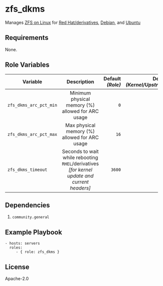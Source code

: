zfs\_dkms
=========

Manages [ZFS on Linux](https://zfsonlinux.org/)
for [Red Hat/derivatives](https://openzfs.github.io/openzfs-docs/Getting%20Started/RHEL-based%20distro/index.html),
[Debian](https://openzfs.github.io/openzfs-docs/Getting%20Started/Debian/index.html),
and [Ubuntu](https://openzfs.github.io/openzfs-docs/Getting%20Started/Ubuntu/index.html)

Requirements
------------

None.

Role Variables
--------------

| Variable | Description | Default _(Role)_ | Default _(Kernel/Upstream)_ |
|----------|:-----------:|--------:|--------:|
| `zfs_dkms_arc_pct_min` | Minimum physical memory (%) allowed for ARC usage | `0` | `0` |
| `zfs_dkms_arc_pct_max` | Max physical memory (%) allowed for ARC usage | `16` | `0` |
| `zfs_dkms_timeout` | Seconds to wait while rebooting `RHEL`/derivatives<br />_[for kernel update and current headers]_ | `3600` | _N/A_ |

Dependencies
------------

1. `community.general`

Example Playbook
----------------

    - hosts: servers
      roles:
         - { role: zfs_dkms }

License
-------

Apache-2.0
